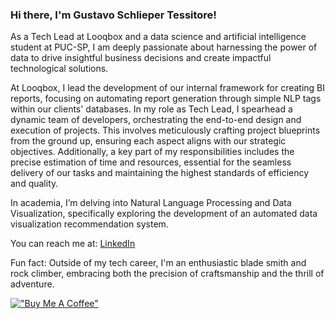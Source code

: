 ### Hi there, I'm Gustavo Schlieper Tessitore!

As a Tech Lead at Looqbox and a data science and artificial intelligence student at PUC-SP, I am deeply passionate about harnessing the power of data to drive insightful business decisions and create impactful technological solutions.

At Looqbox, I lead the development of our internal framework for creating BI reports, focusing on automating report generation through simple NLP tags within our clients' databases. In my role as Tech Lead, I spearhead a dynamic team of developers, orchestrating the end-to-end design and execution of projects. This involves meticulously crafting project blueprints from the ground up, ensuring each aspect aligns with our strategic objectives. Additionally, a key part of my responsibilities includes the precise estimation of time and resources, essential for the seamless delivery of our tasks and maintaining the highest standards of efficiency and quality.

In academia, I’m delving into Natural Language Processing and Data Visualization, specifically exploring the development of an automated data visualization recommendation system.

You can reach me at: [LinkedIn](https://www.linkedin.com/in/gustavo-tessitore/)

Fun fact: Outside of my tech career, I'm an enthusiastic blade smith and rock climber, embracing both the precision of craftsmanship and the thrill of adventure.

[!["Buy Me A Coffee"](https://www.buymeacoffee.com/assets/img/custom_images/orange_img.png)](https://www.buymeacoffee.com/gutessitore)

<!-- ![Metrics](https://metrics.lecoq.io/gutessitore?template=classic&base=header%2C%20activity%2C%20community%2C%20repositories%2C%20metadata&base.indepth=false&base.hireable=false&base.skip=false&config.timezone=America%2FLos_Angeles)

<!-- This special `README.md` on my GitHub profile showcases my journey in technology, highlighting my current role, academic pursuits, and personal passions. Feel free to reach out, follow me on GitHub, or explore my repositories for a deeper dive into my work. -->
